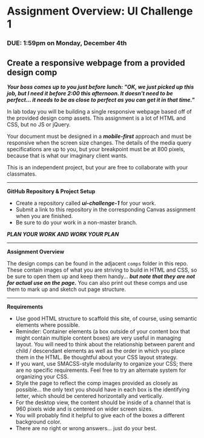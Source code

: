 # Assignment Overview: UI Challenge 1
### DUE: 1:59pm on Monday, December 4th

## Create a responsive webpage from a provided design comp

***Your boss comes up to you just before lunch: "OK, we just picked up this job, but I need it before 2:00 this afternoon. It doesn't need to be perfect... it needs to be as close to perfect as you can get it in that time."***

In lab today you will be building a single responsive webpage based off of the provided design comp assets. This assignment is a lot of HTML and CSS, but no JS or jQuery.

Your document must be designed in a ***mobile-first*** approach and must be responsive when the screen size changes. The details of the media query specifications are up to you, but your breakpoint must be at 800 pixels, because that is what our imaginary client wants.

This is an independent project, but your are free to collaborate with your classmates.

---

**GitHub Repository & Project Setup**

- Create a repository called ***ui-challenge-1*** for your work.
- Submit a link to this repository in the corresponding Canvas assignment when you are finished.
- Be sure to do your work in a non-master branch.


***PLAN YOUR WORK AND WORK YOUR PLAN***

---

**Assignment Overview**

The design comps can be found in the adjacent `comps` folder in this repo. These contain images of what you are striving to build in HTML and CSS, so be sure to open them up and keep them handy... ***but note that they are not for actual use on the page.*** You can also print out these comps and use them to mark up and sketch out page structure.

---

**Requirements**

- Use good HTML structure to scaffold this site, of course, using semantic elements where possible.
- Reminder: Container elements (a box outside of your content box that might contain multiple content boxes) are very useful in managing layout. You will need to think about the relationship between parent and child / descendant elements as well as the order in which you place them in the HTML. Be thoughtful about your CSS layout strategy.
- If you want, use SMACSS-style modularity to organize your CSS; there are no specific requirements. Feel free to try an alternate system for organizing your CSS.
- Style the page to reflect the comp images provided as closely as possible... the only text you should have in each box is the identifying letter, which should be centered horizontally and vertically.
- For the desktop view, the content should be inside of a channel that is 960 pixels wide and is centered on wider screen sizes.
- You will probably find it helpful to give each of the boxes a different background color.
- There are no right or wrong answers... just do your best.
